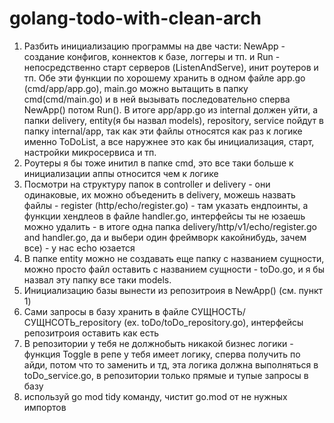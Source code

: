 # golang-todo-with-clean-arch


1. Разбить инициализацию программы на две части: NewApp - создание конфигов, коннектов к базе, логгеры и тп. и Run - 
непосредственно старт серверов (ListenAndServe), инит роутеров и тп. Обе эти функции по хорошему хранить в одном файле 
app.go (cmd/app/app.go), main.go можно вытащить в папку cmd(сmd/main.go) и в ней вызывать последовательно сперва NewApp()
потом Run(). В итоге app/app.go из internal должен уйти, а папки delivery, entity(я бы назвал models), repository, 
service пойдут в папку internal/app, так как эти файлы относятся как раз к логике именно ToDoList, а все наружнее это 
как бы инициализация, старт, настройки микросервиса и тп.
2. Роутеры я бы тоже инитил в папке cmd, это все таки больше к инициализации аппы относится чем к логике
3. Посмотри на структуру папок в controller и delivery - они одинаковые, их можно объеденить в delivery, можешь назвать
файлы - register (http/echo/register.go) - там указать ендпоинты, а функции хендлеов в файле handler.go, интерфейсы
ты не юзаешь можно удалить - в итоге одна папка delivery/http/v1/echo/register.go and handler.go, да и выбери один 
фреймворк какойнибудь, зачем все) - у нас echo юзается
4. В папке entity можно не создавать еще папку с названием сущности, можно просто файл оставить с названием сущности - 
toDo.go, и я бы назвал эту папку все таки models.
5. Инициализацию базы вынести из репозитроия в NewApp() (см. пункт 1)
6. Сами запросы в базу хранить в файле СУЩНОСТЬ/СУЩНСОТЬ_repository (ex. toDo/toDo_repository.go), интерфейсы репозитроия 
оставить как есть
7. В репозитории у тебя не должнобыть никакой бизнес логики - функция Toggle в репе у тебя имеет логику, сперва получить 
по айди, потом что то заменить и тд, эта логика должна выполняться в toDo_service.go, в репозитории только прямые и тупые
запросы в базу
8. используй go mod tidy команду, чистит go.mod от не нужных импортов
